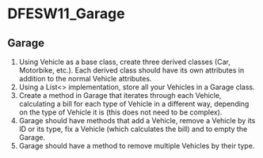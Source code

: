 # DFESW11_Garage
## Garage
1. Using Vehicle as a base class, create three derived classes (Car, Motorbike, etc.). Each derived class should have its own attributes in addition to the normal Vehicle attributes.
2. Using a List<> implementation, store all your Vehicles in a Garage class.
3. Create a method in Garage that iterates through each Vehicle, calculating a bill for each type of Vehicle in a different way, depending on the type of Vehicle it is (this does not need to be complex).
4. Garage should have methods that add a Vehicle, remove a Vehicle by its ID or its type, fix a Vehicle (which calculates the bill) and to empty the Garage.
5. Garage should have a method to remove multiple Vehicles by their type.